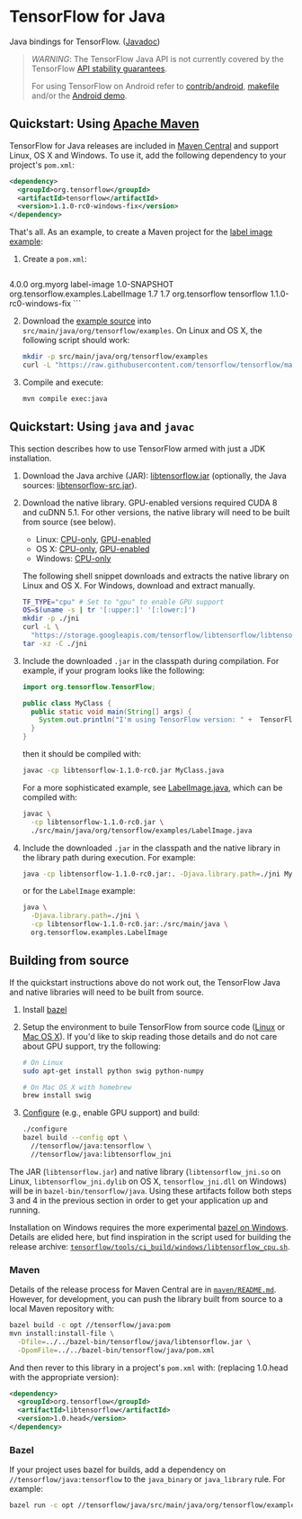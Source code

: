 # TensorFlow for Java

Java bindings for TensorFlow. ([Javadoc](https://www.tensorflow.org/api_docs/java/reference/org/tensorflow/package-summary))

> *WARNING*: The TensorFlow Java API is not currently covered by the TensorFlow
> [API stability guarantees](https://www.tensorflow.org/programmers_guide/version_semantics).
>
> For using TensorFlow on Android refer to
> [contrib/android](https://www.tensorflow.org/code/tensorflow/contrib/android),
> [makefile](https://www.tensorflow.org/code/tensorflow/contrib/makefile#android)
> and/or the [Android
> demo](https://www.tensorflow.org/code/tensorflow/examples/android).

## Quickstart: Using [Apache Maven](https://maven.apache.org)

TensorFlow for Java releases are included in
[Maven Central](https://search.maven.org/#search%7Cga%7C1%7Cg%3A%22org.tensorflow%22%20AND%20a%3A%22tensorflow%22)
and support Linux, OS X and Windows. To use it, add the following dependency to
your project's `pom.xml`:

```xml
<dependency>
  <groupId>org.tensorflow</groupId>
  <artifactId>tensorflow</artifactId>
  <version>1.1.0-rc0-windows-fix</version>
</dependency>
```

That's all. As an example, to create a Maven project for the
[label image example](https://www.tensorflow.org/code/tensorflow/java/src/main/java/org/tensorflow/examples/LabelImage.java):

1.  Create a `pom.xml`:

    ```xml
<project>
    <modelVersion>4.0.0</modelVersion>
    <groupId>org.myorg</groupId>
    <artifactId>label-image</artifactId>
    <version>1.0-SNAPSHOT</version>
    <properties>
      <exec.mainClass>org.tensorflow.examples.LabelImage</exec.mainClass>
      <!-- The LabelImage example code requires at least JDK 1.7. -->
      <!-- The maven compiler plugin defaults to a lower version -->
      <maven.compiler.source>1.7</maven.compiler.source>
      <maven.compiler.target>1.7</maven.compiler.target>
    </properties>
    <dependencies>
      <dependency>
        <groupId>org.tensorflow</groupId>
        <artifactId>tensorflow</artifactId>
        <version>1.1.0-rc0-windows-fix</version>
      </dependency>
    </dependencies>
</project>
    ```

2.  Download the [example source](https://raw.githubusercontent.com/tensorflow/tensorflow/master/tensorflow/java/src/main/java/org/tensorflow/examples/LabelImage.java)
    into `src/main/java/org/tensorflow/examples`. On Linux and OS X, the following script should work:

    ```sh
    mkdir -p src/main/java/org/tensorflow/examples
    curl -L "https://raw.githubusercontent.com/tensorflow/tensorflow/master/tensorflow/java/src/main/java/org/tensorflow/examples/LabelImage.java" -o src/main/java/org/tensorflow/examples/LabelImage.java
    ```

3.  Compile and execute:

    ```sh
    mvn compile exec:java
    ```

## Quickstart: Using `java` and `javac`

This section describes how to use TensorFlow armed with just a JDK installation.

1.  Download the Java archive (JAR):
    [libtensorflow.jar](https://storage.googleapis.com/tensorflow/libtensorflow/libtensorflow-1.1.0-rc0.jar)
    (optionally, the Java sources:
    [libtensorflow-src.jar](https://storage.googleapis.com/tensorflow/libtensorflow/libtensorflow-src-1.1.0-rc0.jar)).

2.  Download the native library. GPU-enabled versions required CUDA 8 and cuDNN
    5.1. For other versions, the native library will need to be built from
    source (see below).

    -   Linux:
        [CPU-only](https://storage.googleapis.com/tensorflow/libtensorflow/libtensorflow_jni-cpu-linux-x86_64-1.1.0-rc0.tar.gz),
        [GPU-enabled](https://storage.googleapis.com/tensorflow/libtensorflow/libtensorflow_jni-gpu-linux-x86_64-1.1.0-rc0.tar.gz)
    -   OS X:
        [CPU-only](https://storage.googleapis.com/tensorflow/libtensorflow/libtensorflow_jni-cpu-darwin-x86_64-1.1.0-rc0.tar.gz),
        [GPU-enabled](https://storage.googleapis.com/tensorflow/libtensorflow/libtensorflow_jni-gpu-darwin-x86_64-1.1.0-rc0.tar.gz)
    -   Windows:
        [CPU-only](https://storage.googleapis.com/tensorflow/libtensorflow/libtensorflow_jni-cpu-windows-x86_64-1.1.0-rc0.zip)


    The following shell snippet downloads and extracts the native library on
    Linux and OS X. For Windows, download and extract manually.

    ```sh
    TF_TYPE="cpu" # Set to "gpu" to enable GPU support
    OS=$(uname -s | tr '[:upper:]' '[:lower:]')
    mkdir -p ./jni
    curl -L \
      "https://storage.googleapis.com/tensorflow/libtensorflow/libtensorflow_jni-${TF_TYPE}-${OS}-x86_64-1.1.0-rc0.tar.gz" |
    tar -xz -C ./jni
    ```

3.  Include the downloaded `.jar` in the classpath during compilation. For
    example, if your program looks like the following:

    ```java
    import org.tensorflow.TensorFlow;

    public class MyClass {
      public static void main(String[] args) {
        System.out.println("I'm using TensorFlow version: " +  TensorFlow.version());
      }
    }
    ```

    then it should be compiled with:

    ```sh
    javac -cp libtensorflow-1.1.0-rc0.jar MyClass.java
    ```

    For a more sophisticated example, see
    [LabelImage.java](https://www.tensorflow.org/code/tensorflow/java/src/main/java/org/tensorflow/examples/LabelImage.java),
    which can be compiled with:

    ```sh
    javac \
      -cp libtensorflow-1.1.0-rc0.jar \
      ./src/main/java/org/tensorflow/examples/LabelImage.java
    ```

4.  Include the downloaded `.jar` in the classpath and the native library in the
    library path during execution. For example:

    ```sh
    java -cp libtensorflow-1.1.0-rc0.jar:. -Djava.library.path=./jni MyClass
    ```

    or for the `LabelImage` example:

    ```sh
    java \
      -Djava.library.path=./jni \
      -cp libtensorflow-1.1.0-rc0.jar:./src/main/java \
      org.tensorflow.examples.LabelImage
    ```

## Building from source

If the quickstart instructions above do not work out, the TensorFlow Java and
native libraries will need to be built from source.

1.  Install [bazel](https://www.bazel.build/versions/master/docs/install.html)

2.  Setup the environment to buile TensorFlow from source code
    ([Linux](https://www.tensorflow.org/versions/master/get_started/os_setup.html#prepare-environment-for-linux)
    or [Mac OS
    X](https://www.tensorflow.org/versions/master/get_started/os_setup.html#prepare-environment-for-mac-os-x)).
    If you'd like to skip reading those details and do not care about GPU
    support, try the following:

    ```sh
    # On Linux
    sudo apt-get install python swig python-numpy

    # On Mac OS X with homebrew
    brew install swig
    ```


3.  [Configure](https://www.tensorflow.org/install/install_sources#configure_the_installation)
    (e.g., enable GPU support) and build:

    ```sh
    ./configure
    bazel build --config opt \
      //tensorflow/java:tensorflow \
      //tensorflow/java:libtensorflow_jni
    ```

The JAR (`libtensorflow.jar`) and native library (`libtensorflow_jni.so` on
Linux, `libtensorflow_jni.dylib` on OS X, `tensorflow_jni.dll` on Windows) will
be in `bazel-bin/tensorflow/java`. Using these artifacts follow both steps 3
and 4 in the previous section in order to get your application
up and running.

Installation on Windows requires the more experimental [bazel on Windows](https://bazel.build/versions/master/docs/windows.html).
Details are elided here, but find inspiration in the script used for
building the release archive:
[`tensorflow/tools/ci_build/windows/libtensorflow_cpu.sh`](https://www.tensorflow.org/code/tensorflow/tools/ci_build/windows/libtensorflow_cpu.sh).

### Maven

Details of the release process for Maven Central are in [`maven/README.md`](https://www.tensorflow.org/code/tensorflow/java/maven/README.md).
However, for development, you can push the library built from source to a local
Maven repository with:

```sh
bazel build -c opt //tensorflow/java:pom
mvn install:install-file \
  -Dfile=../../bazel-bin/tensorflow/java/libtensorflow.jar \
  -DpomFile=../../bazel-bin/tensorflow/java/pom.xml
```

And then rever to this library in a project's `pom.xml` with:
(replacing 1.0.head with the appropriate version):

```xml
<dependency>
  <groupId>org.tensorflow</groupId>
  <artifactId>libtensorflow</artifactId>
  <version>1.0.head</version>
</dependency>
```

### Bazel

If your project uses bazel for builds, add a dependency on
`//tensorflow/java:tensorflow` to the `java_binary` or `java_library` rule. For
example:

```sh
bazel run -c opt //tensorflow/java/src/main/java/org/tensorflow/examples:label_image
```
